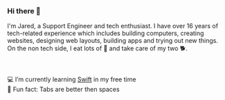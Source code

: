<h3>Hi there 👋</h3>
I'm Jared, a Support Engineer and tech enthusiast. I have over 16 years of tech-related experience which includes building computers, creating websites, designing web layouts, building apps and trying out new things. On the non tech side, I eat lots of 🍝 and take care of my two 🐕.
<br><br>

<!-- ![Top Languages](https://github-readme-stats.vercel.app/api/top-langs/?username=HugeIRL&show_icons=true&theme=dracula&locale=en&layout=compact)
<br> -->

<br> 💻 I’m currently learning <a href="https://developer.apple.com/swift/">Swift</a> in my free time
<br> 🤔 Fun fact: Tabs are better then spaces
<br><br>

<!-- ![GitHub Stats](https://github-readme-stats.vercel.app/api/?username=HugeIRL&show_icons=true&count_private=true&theme=dracula&locale=en&layout=compact)
<br> -->
<!-- ![Github stats](https://github-readme-stats.vercel.app/api?username=HugeIRL&theme=onedark&show_icons=true&count_private=true)<br> -->



<!--
**HugeIRL/HugeIRL** is a ✨ _special_ ✨ repository because its `README.md` (this file) appears on your GitHub profile.

Here are some ideas to get you started:

- 🔭 I’m currently working on ...
- 🌱 I’m currently learning ...
- 👯 I’m looking to collaborate on ...
- 🤔 I’m looking for help with ...
- 💬 Ask me about ...
- 📫 How to reach me: ...
- 😄 Pronouns: ...
- ⚡ Fun fact: ...
-->
